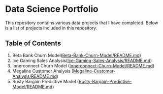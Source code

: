 # Data Science Portfolio

This repository contains various data projects that I have completed. Below is a list of projects included in this repository.

## Table of Contents
1. Beta Bank Churn Model([Beta-Bank-Churn-Model/README.md](https://github.com/Bthomas400/Data-Science-Portfolio/tree/main/Beta%20Bank%20Churn%20Model))
2. Ice Gaming Sales Analysis([Ice-Gaming-Sales-Analysis/README.md](https://github.com/Bthomas400/Data-Science-Portfolio/tree/main/Ice%20Gaming%20Sales%20Analysis)) 
3. Innerconnect Churn Model ([Innerconnect-Churn-Model/README.md](https://github.com/Bthomas400/Data-Science-Portfolio/tree/main/Innerconnect%20Churn%20Model)) 
4. Megaline Customer Analysis ([Megaline-Customer-Analysis/README.md](https://github.com/Bthomas400/Data-Science-Portfolio/tree/main/Megaline%20Customer%20Analysis))
5. Rusty Bargain Predictive Model ([Rusty-Bargain-Predictive-Model/README.md](https://github.com/Bthomas400/Data-Science-Portfolio/tree/main/Rusty%20Bargain%20Predictive%20Model))
